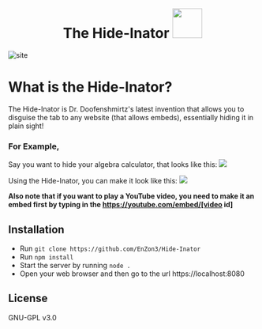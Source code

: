 <h1 align="center">The Hide-Inator <img src="https://i.enzon3.wip.la/doofenschmirtz.ico" height="60" width="60"></img></h1>

![site](https://img.shields.io/badge/site-hide--inator.vercel.app-green)
# What is the Hide-Inator?
The Hide-Inator is Dr. Doofenshmirtz's latest invention that allows you to disguise the tab to any website (that allows embeds), essentially hiding it in plain sight!
### For Example,
Say you want to hide your algebra calculator, that looks like this: <img src="https://i.enzon3.wip.la/mathway.png"></img>

Using the Hide-Inator, you can make it look like this: <img src="https://i.enzon3.wip.la/homework.png"></img>

**Also note that if you want to play a YouTube video, you need to make it an embed first by typing in the https://youtube.com/embed/[video id]**

## Installation
- Run `git clone https://github.com/EnZon3/Hide-Inator`
- Run `npm install`
- Start the server by running `node .`
- Open your web browser and then go to the url https://localhost:8080

## License
GNU-GPL v3.0